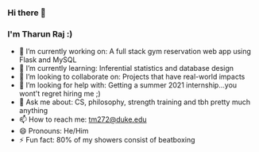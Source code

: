 ### Hi there 👋

### I'm Tharun Raj :)

<!--
**TharunRaj7/TharunRaj7** is a ✨ _special_ ✨ repository because its `README.md` (this file) appears on your GitHub profile.
-->
- 🔭 I’m currently working on: A full stack gym reservation web app using Flask and MySQL
- 🌱 I’m currently learning: Inferential statistics and database design
- 👯 I’m looking to collaborate on: Projects that have real-world impacts
- 🤔 I’m looking for help with: Getting a summer 2021 internship...you wont't regret hiring me ;)
- 💬 Ask me about: CS, philosophy, strength training and tbh pretty much anything
- 📫 How to reach me: tm272@duke.edu
- 😄 Pronouns: He/Him
- ⚡ Fun fact: 80% of my showers consist of beatboxing
